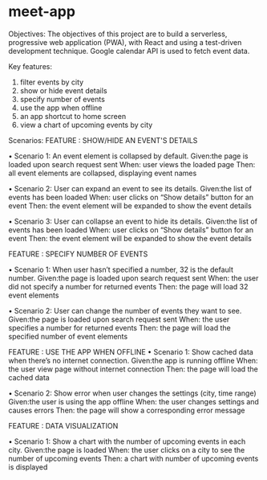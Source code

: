 # meet-app

Objectives:
The objectives of this project are to build a serverless, progressive web application (PWA), with React and using a test-driven development technique. Google calendar API is used to fetch event data.

Key features:
1. filter events by city
2. show or hide event details
3. specify number of events
4. use the app when offline
5. an app shortcut to home screen
6. view a chart of upcoming events by city

Scenarios:
FEATURE : SHOW/HIDE AN EVENT'S DETAILS

• Scenario 1: An event element is collapsed by default.
Given:the page is loaded upon search request sent
When: user views the loaded page
Then: all event elements are collapsed, displaying event names

• Scenario 2: User can expand an event to see its details.
Given:the list of events has been loaded
When: user clicks on “Show details” button for an event
Then: the event element will be expanded to show the event details

• Scenario 3: User can collapse an event to hide its details.
Given:the list of events has been loaded
When: user clicks on “Show details” button for an event
Then: the event element will be expanded to show the event details

FEATURE : SPECIFY NUMBER OF EVENTS

• Scenario 1: When user hasn’t specified a number, 32 is the default number.
Given:the page is loaded upon search request sent
When: the user did not specify a number for returned events Then: the page will load 32 event elements

• Scenario 2: User can change the number of events they want to see.
Given:the page is loaded upon search request sent
When: the user specifies a number for returned events
Then: the page will load the specified number of event elements


FEATURE : USE THE APP WHEN OFFLINE
• Scenario 1: Show cached data when there’s no internet connection.
Given:the app is running offline
When: the user view page without internet connection Then: the page will load the cached data

• Scenario 2: Show error when user changes the settings (city, time range)
Given:the user is using the app offline
When: the user changes settings and causes errors Then: the page will show a corresponding error message

FEATURE : DATA VISUALIZATION

• Scenario 1: Show a chart with the number of upcoming events in each city.
Given:the page is loaded
When: the user clicks on a city to see the number of upcoming events Then: a chart with number of upcoming events is displayed
